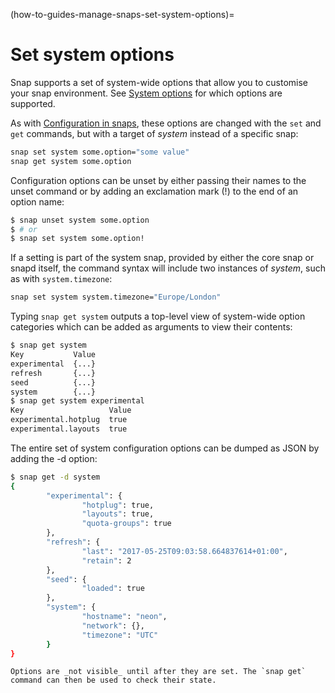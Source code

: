 (how-to-guides-manage-snaps-set-system-options)=
# Set system options

Snap supports a set of system-wide options that allow you to customise your snap environment. See [System options](/reference/operations/system-options) for which options are supported.

As with [Configuration in snaps](/how-to-guides/work-with-snaps/configure-snaps), these options are changed with the `set` and `get` commands, but with a target of  *system* instead of a specific snap:

```bash
snap set system some.option="some value"
snap get system some.option
```

Configuration options can be unset by either passing their names to the unset command or by adding an exclamation mark (!) to the end of an option name:

```bash
$ snap unset system some.option
$ # or
$ snap set system some.option!
```

If a setting is part of the system snap, provided by either the core snap or snapd itself, the command syntax will include two instances of _system_, such as with `system.timezone`:

```bash
snap set system system.timezone="Europe/London"  
```

Typing `snap get system` outputs a top-level view of system-wide option categories which can be added as arguments to view their contents:

```bash
$ snap get system
Key           Value
experimental  {...}
refresh       {...}
seed          {...}
system        {...}
$ snap get system experimental
Key                   Value
experimental.hotplug  true
experimental.layouts  true
```

The entire set of system configuration options can be dumped as JSON by adding the -d option:

```bash
$ snap get -d system
{
        "experimental": {
                "hotplug": true,
                "layouts": true,
                "quota-groups": true
        },
        "refresh": {
                "last": "2017-05-25T09:03:58.664837614+01:00",
                "retain": 2
        },
        "seed": {
                "loaded": true
        },
        "system": {
                "hostname": "neon",
                "network": {},
                "timezone": "UTC"
        }
}
```

```{caution}
Options are _not visible_ until after they are set. The `snap get` command can then be used to check their state.
```


